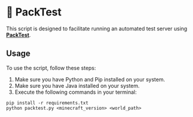 # 🧪 PackTest

This script is designed to facilitate running an automated test server using **[PackTest](https://github.com/misode/packtest)**.

## Usage

To use the script, follow these steps:

1. Make sure you have Python and Pip installed on your system.
2. Make sure you have Java installed on your system.
1. Execute the following commands in your terminal:

```shell
pip install -r requirements.txt
python packtest.py <minecraft_version> <world_path>
```
